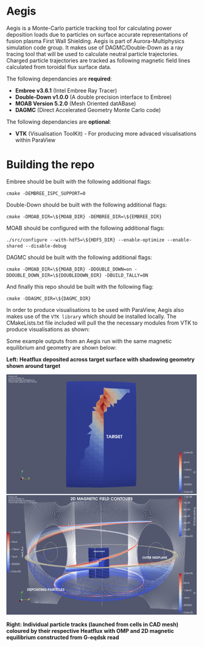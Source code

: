 # Aegis 
Aegis is a Monte-Carlo particle tracking tool for calculating power deposition loads due to particles on surface accurate representations of fusion plasma First Wall Shielding. Aegis is part of Aurora-Multiphysics simulation code group. It makes use of DAGMC/Double-Down as a ray tracing tool that will be used to calculate neutral particle trajectories. Charged particle trajectories are tracked as following magnetic field lines calculated from toroidal flux surface data.

The following dependancies are **required**:
- **Embree v3.6.1** (Intel Embree Ray Tracer)  
- **Double-Down v1.0.0** (A double precision interface to Embree) 
- **MOAB Version 5.2.0** (Mesh Oriented datABase) 
- **DAGMC** (Direct Accelerated Geometry Monte Carlo code)

The following dependancies are **optional**:
- **VTK** (Visualisation ToolKit) - For producing more advaced visualisations within ParaView

# Building the repo
Embree should be built with the following additional flags:

    cmake -DEMBREE_ISPC_SUPPORT=0
Double-Down should be built with the following additional flags:

    cmake -DMOAB_DIR=\${MOAB_DIR} -DEMBREE_DIR=\${EMBREE_DIR}
MOAB should be configured with the following additional flags:

    ./src/configure --with-hdf5=\${HDF5_DIR} --enable-optimize --enable-shared --disable-debug
DAGMC should be built with the following additional flags:

    cmake -DMOAB_DIR=\${MOAB_DIR} -DDOUBLE_DOWN=on -DDOUBLE_DOWN_DIR=\${DOUBLEDOWN_DIR} -DBUILD_TALLY=ON

And finally this repo should be built with the following flag:

    cmake -DDAGMC_DIR=\${DAGMC_DIR}

In order to produce visualisations to be used with ParaView, Aegis also makes use of the `VTK library` which should be installed locally. The CMakeLists.txt file included will pull the the necessary modules from VTK to produce visualisations as shown:

Some example outputs from an Aegis run with the same magnetic equilibrium and geometry are shown below: 

**Left: Heatflux deposited across target surface with shadowing geometry shown around target**

<p float="left">
  <img src="https://github.com/aurora-multiphysics/aegis/blob/main/gh_images/heatflux_deposited.png" alt="Power Deposited" width="500"/>
  <img src="https://github.com/aurora-multiphysics/aegis/blob/main/gh_images/particle_tracks.png" alt="Particle Tracks" width="500" /> 
</p>

**Right: Individual particle tracks (launched from cells in CAD mesh) coloured by their respective Heatflux with OMP and 2D magnetic equilibrium constructed from G-eqdsk read**
